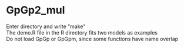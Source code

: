 # GpGp2_mul
Enter directory and write "make"\
The demo.R file in the R directory fits two models as examples\
Do not load GpGp or GpGpm, since some functions have name overlap
